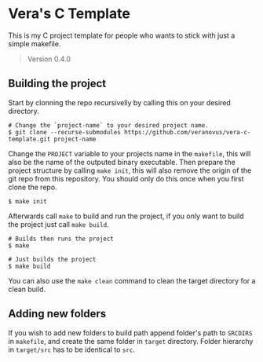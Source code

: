 # Vera's C Template

This is my C project template for people who wants to stick with just a simple makefile.

> Version 0.4.0

## Building the project

Start by clonning the repo recursivelly by calling this on your desired directory.

```shell
# Change the `project-name` to your desired project name.
$ git clone --recurse-submodules https://github.com/veranovus/vera-c-template.git project-name
```

Change the `PROJECT` variable to your projects name in the `makefile`, this will also be the name of the outputed binary executable. Then prepare the project structure by calling `make init`, this will also remove the origin of the git repo from this repository. You should only do this once when you first clone the repo.

```shell
$ make init
```

Afterwards call `make` to build and run the project, if you only want to build the project just call `make build`.

```shell
# Builds then runs the project
$ make

# Just builds the project
$ make build
```

You can also use the `make clean` command to clean the target directory for a clean build.

## Adding new folders

If you wish to add new folders to build path append folder's path to `SRCDIRS` in `makefile`, and create the same folder in `target` directory. Folder hierarchy in `target/src` has to be identical to `src`. 
